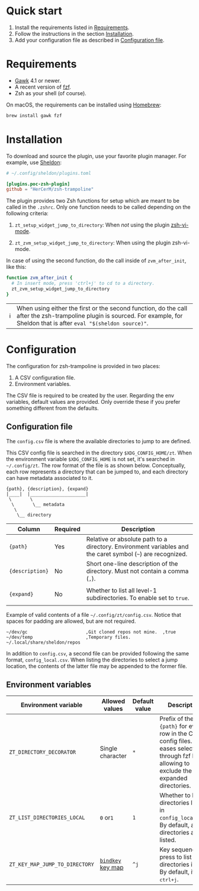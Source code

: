 # Quick start

1. Install the requirements listed in [Requirements](#requirements).
2. Follow the instructions in the section [Installation](#installation).
3. Add your configuration file as described in [Configuration file](#configuration-file).

# Requirements

- [Gawk](https://www.gnu.org/software/gawk/) 4.1 or newer.
- A recent version of [fzf](https://github.com/junegunn/fzf).
- Zsh as your shell (of course).

On macOS, the requirements can be installed using [Homebrew](https://brew.sh/):

```sh
brew install gawk fzf
```

# Installation

To download and source the plugin, use your favorite plugin manager. For example, use
[Sheldon](https://github.com/rossmacarthur/sheldon):

```toml
# ~/.config/sheldon/plugins.toml

[plugins.poc-zsh-plugin]
github = "HerCerM/zsh-trampoline"
```

The plugin provides two Zsh functions for setup which are meant to be called in the
`.zshrc`. Only one function needs to be called depending on the following criteria:

1. `zt_setup_widget_jump_to_directory`: When *not* using the plugin
[zsh-vi-mode](https://github.com/jeffreytse/zsh-vi-mode).

2. `zt_zvm_setup_widget_jump_to_directory`: When using the plugin zsh-vi-mode.

In case of using the second function, do the call inside of `zvm_after_init`, like this:

```sh
function zvm_after_init {
  # In insert mode, press 'ctrl+j' to cd to a directory.
  zt_zvm_setup_widget_jump_to_directory
}
```

<table>
<tbody>
<tr>
<td>ℹ️</td>
<td>
When using either the first or the second function, do the call after the zsh-trampoline
plugin is sourced. For example, for Sheldon that is after
<code>eval "$(sheldon source)"</code>.
</td>
</tr>
</tbody>
</table>

# Configuration

The configuration for zsh-trampoline is provided in two places:

1. A CSV configuration file.
2. Environment variables.

The CSV file is required to be created by the user. Regarding the env variables, default
values are provided. Only override these if you prefer something different from the
defaults.

## Configuration file

The `config.csv` file is where the available directories to jump to are defined.

This CSV config file is searched in the directory `$XDG_CONFIG_HOME/zt`. When the
environment variable `$XDG_CONFIG_HOME` is not set, it's searched in `~/.config/zt`. The
row format of the file is as shown below. Conceptually, each row represents a directory
that can be jumped to, and each directory can have metadata associated to it.

```text
{path}, {description}, {expand}
|____|  |_____________________|
 \       \
  \       \__ metadata
   \
    \__ directory
```

<table>
<thead>
<tr><th>Column</th><th>Required</th><th>Description</th></tr>
</thead>
<tbody>
<tr>
<td><code>{path}</code></td><td><p>Yes</p></td>
<td>
Relative or absolute path to a directory. Environment variables and the caret symbol
(<code>~</code>) are recognized.
</td>
</tr>
<tr>
<td><code>{description}</code></td><td><p>No</p></td>
<td>
Short one-line description of the directory. Must not contain a comma (<code>,</code>).
</td>
</tr>
<tr>
<td><code>{expand}</code></td><td><p>No</p></td>
<td>
Whether to list all level-1 subdirectories. To enable set to <code>true</code>.
</td>
</tr>
</tbody>
</table>

Example of valid contents of a file `~/.config/zt/config.csv`. Notice that spaces for
padding are allowed, but are not required.

```text
~/dev/gc                      ,Git cloned repos not mine.  ,true
~/dev/temp                    ,Temporary files.
~/.local/share/sheldon/repos
```

In addition to `config.csv`, a second file can be provided following the same format,
`config_local.csv`. When listing the directories to select a jump location, the contents
of the latter file may be appended to the former file.

## Environment variables

<table>
<thead>
<tr>
<th>Environment variable</th><th>Allowed values</th>
<th>Default value</th><th>Description</th>
</tr>
</thead>
<tbody>
<tr>
<td><code>ZT_DIRECTORY_DECORATOR</code></td>
<td>Single character</td><td><code>*</code></td>
<td>
Prefix of the <code>{path}</code> for every row in the CSV config files. This eases
selection through fzf by allowing to exclude the expanded directories.
</td>
</tr>
<tr>
<td><code>ZT_LIST_DIRECTORIES_LOCAL</code></td>
<td><code>0</code> or<code>1</code></td><td><code>1</code></td>
<td>
Whether to list directories listed in <code>config_local.csv</code>. By default, all
directories are listed.
</td>
</tr>
<tr>
<td><code>ZT_KEY_MAP_JUMP_TO_DIRECTORY</code></td>
<td>
<a href="https://github.com/rothgar/mastering-zsh/blob/master/docs/helpers/bindkey.md">
<code>bindkey</code> key map</a></td> <td><code>^j</code></td>
<td>
Key sequence to press to list directories in fzf. By default, it’s <kbd>ctrl+j</kbd>.
</td>
</tr>
</tbody>
</table>
